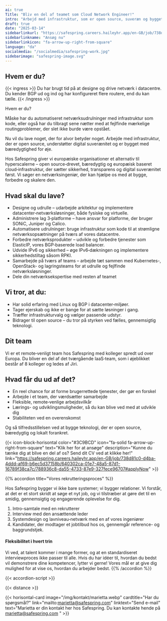 ```yaml
---
ai: true
Title: "Bliv en del af teamet som Cloud Network Engineer!"
intro: "Arbejd med infrastruktur, som er open source, suveræn og bygget med bæredygtighed for øje"
draft: true
date: "2025-03-14"
sidebarlinkurl: "https://safespring.careers.haileyhr.app/en-GB/job/738d81c0-d4ba-4ddd-af69-b6ec5d37158b/640302ca-01e7-48a5-87d1-16789f38ca7c/788936c8-da55-4733-87e9-327fece96707#applyNow"
sidebarlinkname: "Ansøg nu"
sidebarlinkicon: "fa-arrow-up-right-from-square"
language: "da"
socialmedia: "/socialmedia/safespring-work.jpg"
sidebarimage: "safespring-image.svg"
---
```

## Hvem er du?

{{< ingress >}}
Du har brugt tid på at designe og drive netværk i datacentre. Du kender BGP ud og ind og har konfigureret flere routere, end du kan tælle.
{{< /ingress >}}

Hvem er du?

Måske har du automatiseret netværksudrulninger med infrastruktur som kode, eller også har du tilbragt sene nætter med at fejlfinde mærkelige routingproblemer, der slet ikke burde være opstået.

Nu vil du lave noget, der for alvor betyder noget. Arbejde med infrastruktur, der er open source, understøtter digital suverænitet og er bygget med bæredygtighed for øje.

Hos Safespring giver vi europæiske organisationer et alternativ til hyperscalerne – open source‑drevet, bæredygtig og europæisk baseret cloud‑infrastruktur, der sætter sikkerhed, transparens og digital suverænitet først. Vi søger en netværksingeniør, der kan hjælpe os med at bygge, forbedre og skalere den.

## Hvad skal du lave?

- Designe og udrulle – udarbejde arkitektur og implementere datacenter‑netværksløsninger, både fysiske og virtuelle.
- Administrere lag 3‑platforme – have ansvar for platforme, der bruger SONiC, Juniper og Calico.
- Automatisere udrulninger: bruge infrastruktur som kode til at strømligne netværksopsætninger på tværs af vores datacentre.
- Forbedre netværksprodukter – udvikle og forbedre tjenester som ElasticIP, vores BGP‑baserede load balancer.
- Udvide IPv6 og sikkerhed – øge IPv6‑dækningen og implementere sikkerhedstiltag såsom RPKI.
- Samarbejde på tværs af teams – arbejde tæt sammen med Kubernetes-, OpenStack- og lagringsteams for at udrulle og fejlfinde netværksløsninger.
- Dele din netværksekspertise med resten af teamet

## Vi tror, at du:

- Har solid erfaring med Linux og BGP i datacenter‑miljøer.
- Tager ejerskab og ikke er bange for at sætte løsninger i gang.
- Træffer infrastrukturvalg og vælger passende udstyr.
- Bidrager til open source – du tror på styrken ved fælles, gennemsigtig teknologi.

## Dit team

Vi er et remote‑venligt team hos Safespring med kolleger spredt ud over Europa. Du bliver en del af det tværgående IaaS‑team, som i øjeblikket består af 8 kolleger og ledes af Jiri.

## Hvad får du ud af det?

- En reel chance for at forme brugerrettede tjenester, der gør en forskel
- Arbejde i et team, der værdsætter samarbejde
- Fleksible, remote‑venlige arbejdsvilkår
- Lærings- og udviklingsmuligheder, så du kan blive ved med at udvikle dig
- Stabiliteten ved en overenskomst

Og så tilfredsstillelsen ved at bygge teknologi, der er open source, bæredygtig og lokalt forankret.

{{< icon-block-horisontal color="#3C9BCD" icon="fa-solid fa-arrow-up-right-from-square" text="Klik her for at ansøge" description="Kunne du tænke dig at blive en del af os? Send dit CV ved at klikke her!" link="https://safespring.careers.haileyhr.app/en-GB/job/738d81c0-d4ba-4ddd-af69-b6ec5d37158b/640302ca-01e7-48a5-87d1-16789f38ca7c/788936c8-da55-4733-87e9-327fece96707#applyNow" >}}

{{% accordion title="Vores rekrutteringsproces" %}}

Hos Safespring bygger vi ikke bare systemer; vi bygger relationer. Vi forstår, at det er et stort skridt at søge et nyt job, og vi tilstræber at gøre det til en smidig, gennemsigtig og engagerende oplevelse for dig.

1. Intro-samtale med en rekrutterer
1. Interview med den ansættende leder
1. Systemdesign og lavniveau‑netværk med en af vores ingeniører
1. Kandidater, der modtager et jobtilbud hos os, gennemgår reference- og baggrundstjek.

#### Fleksibilitet i hvert trin

Vi ved, at talent kommer i mange former, og at en standardiseret interviewproces ikke passer til alle. Hvis du har idéer til, hvordan du bedst vil demonstrere dine kompetencer, lytter vi gerne! Vores mål er at give dig mulighed for at vise os, hvordan du arbejder bedst.
{{% /accordion %}}

{{< accordion-script >}}

{{< distance >}}

{{< horisontal-card image="/img/kontakt/marietta.webp" cardtitle="Har du spørgsmål?" link="mailto:marietta@safespring.com" linktext="Send e-mail" text="Marietta er din kontakt her hos Safespring. Du kan kontakte hende på marietta@safespring.com " >}}